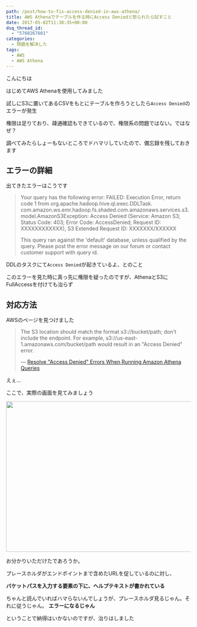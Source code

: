 ```yaml
---
path: /post/how-to-fix-access-denied-in-aws-athena/
title: AWS Athenaでテーブルを作る時にAccess Deniedと怒られたら試すこと
date: 2017-05-02T11:30:35+00:00
dsq_thread_id:
  - "5760267601"
categories:
  - 問題を解決した
tags:
  - AWS
  - AWS Athena
---
```

こんにちは
  
はじめてAWS Athenaを使用してみました

試しにS3に置いてあるCSVをもとにテーブルを作ろうとしたら`Access Denied`のエラーが発生
  
権限は足りており、疎通確認もできているので、権限系の問題ではない。ではなぜ？

調べてみたらしょーもないところでドハマリしていたので、備忘録を残しておきます

<!--more-->

エラーの詳細
----------------------------------------

出てきたエラーはこうです

> Your query has the following error: FAILED: Execution Error, return code 1 from org.apache.hadoop.hive.ql.exec.DDLTask. com.amazon.ws.emr.hadoop.fs.shaded.com.amazonaws.services.s3.model.AmazonS3Exception: Access Denied (Service: Amazon S3; Status Code: 403; Error Code: AccessDenied; Request ID: XXXXXXXXXXXX), S3 Extended Request ID: XXXXXXX/XXXXXX
> 
> This query ran against the 'default' database, unless qualified by the query. Please post the error message on our forum or contact customer support with query id.

DDLのタスクにて`Access Denied`が起きているよ、とのこと
  
このエラーを見た時に真っ先に権限を疑ったのですが、AthenaとS3にFullAccessを付けても治らず

対応方法
----------------------------------------

AWSのページを見つけました

> The S3 location should match the format s3://bucket/path; don't include the endpoint. For example, s3://us-east-1.amazonaws.com/bucket/path would result in an "Access Denied" error.
> 
> &mdash; [Resolve "Access Denied" Errors When Running Amazon Athena Queries](https://aws.amazon.com/premiumsupport/knowledge-center/access-denied-athena/)

えぇ…
  
ここで、実際の画面を見てみましょう

<img src="http://leko.jp/images/2017/04/693663e8211dbcfade29c5af49de6d5e.png" alt="" width="1007" height="410" class="alignnone size-full wp-image-953" />

お分かりいただけたであろうか。
  
プレースホルダがエンドポイントまで含めたURLを促しているのに対し、
  
**バケットパスを入力する要素の下に、ヘルプテキストが書かれている**

ちゃんと読んでいればハマらないんでしょうが、プレースホルダ見るじゃん。それに従うじゃん。 **エラーになるじゃん**
  
ということで納得はいかないのですが、治りはしました

<div style="font-size:0px;height:0px;line-height:0px;margin:0;padding:0;clear:both">
</div>